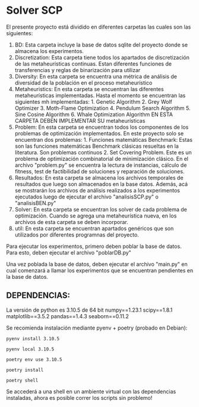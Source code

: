 # Solver SCP


El presente proyecto está dividido en diferentes carpetas las cuales son las siguientes:

1. BD: 
    Esta carpeta incluye la base de datos sqlite del proyecto donde se almacena los experimentos.
2. Discretization: 
    Esta carpeta tiene todos los apartados de discretización de las metaheurísticas continuas. Estan diferentes funciones de transferencias y reglas de binarización para utilizar
3. Diversity:
    En esta carpeta se encuentra una métrica de análisis de diversidad de la población en el proceso metaheurístico
4. Metaheuristics:
    En esta carpeta se encuentran las diferentes metaheurísticas implementadas. Hasta el momento se encuentran las siguientes mh implementadas:
        1. Genetic Algorithm
        2. Grey Wolf Optimizer
        3. Moth-Flame Optimization
        4. Pendulum Search Algorithm
        5. Sine Cosine Algorithm
        6. Whale Optimization Algorithm
    EN ESTA CARPETA DEBEN IMPLEMENTAR SU metaheurísticas
5. Problem:
    En esta carpeta se encuentran todos los componentes de los problemas de optimización implementados. En este proyecto solo se encuentran dos problemas:
        1. Funciones matemáticas Benchmark: Estas son las funciones matemáticas Benchmark clásicas resueltas en la literatura. Son problemas continuos
        2. Set Covering Problem. Este es un problema de optimización combinatorial de minimización clásico. 
           En el archivo "problem.py" se encuentra la lectura de instancias, cálculo de fitness, test de factibilidad de soluciones y reparación de soluciones.
6. Resultados: 
    En esta carpeta se almacena los archivos temporales de resultados que luego son almacenados en la base datos. 
    Además, acá se mostrarán los archivos de análisis realizados a los experimentos ejecutados luego de ejecutar el archivo "analisisSCP.py" o "analisisBEN.py"
7. Solver:
    En esta carpeta se encuentran los solver de cada problema de optimización. Cuando se agrega una metaheurística nueva, en los archivos de esta carpeta se deben incorporar.
8. util:
    En esta carpeta se encuentran apartados genéricos que son utilizados por diferentes programnas del proyecto.

Para ejecutar los experimentos, primero deben poblar la base de datos. Para esto, deben ejecutar el archivo "poblarDB.py"

Una vez poblada la base de datos, deben ejecutar el archivo "main.py" en cual comenzará a llamar los experimentos que se encuentran pendientes en la base de datos.

## DEPENDENCIAS:

La versión de python es 3.10.5 de 64 bit 
numpy==1.23.1
scipy==1.8.1
matplotlib==3.5.2
pandas==1.4.3
seaborn==0.11.2

Se recomienda instalación mediante pyenv + poetry (probado en Debian):

`pyenv install 3.10.5`

`pyenv local 3.10.5`

`poetry env use 3.10.5`

`poetry install`

`poetry shell`

Se accederá a una shell en un ambiente virtual con las dependencias instaladas, ahora es posible correr los scripts sin problemo!
